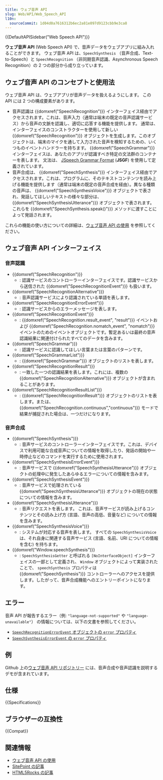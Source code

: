```yaml
---
title: ウェブ音声 API
slug: Web/API/Web_Speech_API
l10n:
  sourceCommit: 1d04d0a7616312b6ec2a81e097d9123cbb9e3ca8
---
```


{{DefaultAPISidebar("Web Speech API")}}

**ウェブ音声 API** (Web Speech API) で、音声データをウェブアプリに組み入れることができます。
ウェブ音声 API は、`SpeechSynthesis` （音声合成、Text-to-Speech）と `SpeechRecognition` （非同期音声認識、Asynchronous Speech Recognition）の 2 つの部分から成り立っています。

## ウェブ音声 API のコンセプトと使用法

ウェブ音声 API は、ウェブアプリが音声データを扱えるようにします。
この API には 2 つの構成要素があります。

- 音声認識は {{domxref("SpeechRecognition")}} インターフェイス経由でアクセスされます。これは、音声入力（通常は端末の既定の音声認識サービス）から音声の文脈を認識し、適切に応答する機能を提供します。
  通常は、インターフェイスのコンストラクターを使用して新しい {{domxref("SpeechRecognition")}} オブジェクトを生成します。このオブジェクトは、端末のマイクを通して入力された音声を検知するための、いくつものイベントハンドラーを持ちます。 {{domxref("SpeechGrammar")}} インターフェイスは、あなたのアプリが認識すべき特定の文法群のコンテナーを表します。
  文法は、 [JSpeech Grammar Format](https://www.w3.org/TR/jsgf/) (**JSGF**) を使用して定義されています。
- 音声合成は、 {{domxref("SpeechSynthesis")}} インターフェイス経由でアクセスされます。これは、プログラムに、そのテキストコンテンツを読み上げる機能を提供します（通常は端末の既定の音声合成を経由）。異なる種類の音声は、 {{domxref("SpeechSynthesisVoice")}} オブジェクトで表され、発話してほしいテキストの様々な部分は、 {{domxref("SpeechSynthesisUtterance")}} オブジェクトで表されます。これらを {{domxref("SpeechSynthesis.speak()")}} メソッドに渡すことによって発話されます。

これらの機能の使い方についての詳細は、[ウェブ音声 API の使用](/ja/docs/Web/API/Web_Speech_API/Using_the_Web_Speech_API) を参照してください。

## ウェブ音声 API インターフェイス

### 音声認識

- {{domxref("SpeechRecognition")}}
  - : 認識サービスのコントローラーインターフェイスです。認識サービスから送信された {{domxref("SpeechRecognitionEvent")}} も扱います。
- {{domxref("SpeechRecognitionAlternative")}}
  - : 音声認識サービスにより認識されている単語を表します。
- {{domxref("SpeechRecognitionErrorEvent")}}
  - : 認識サービスからのエラーメッセージを表します。
- {{domxref("SpeechRecognitionEvent")}}
  - : {{domxref("SpeechRecognition.result_event", "result")}} イベントおよび {{domxref("SpeechRecognition.nomatch_event", "nomatch")}} イベントのためのイベントオブジェクトです。暫定あるいは最終の音声認識結果に関連付けられたすべてのデータを含みます。
- {{domxref("SpeechGrammar")}}
  - : 認識サービスに認識してほしい言葉または言葉のパターンです。
- {{domxref("SpeechGrammarList")}}
  - : {{domxref("SpeechGrammar")}} オブジェクトのリストを表します。
- {{domxref("SpeechRecognitionResult")}}
  - : 一致した一つの認識結果を表します。これには、複数の {{domxref("SpeechRecognitionAlternative")}} オブジェクトが含まれることがあります。
- {{domxref("SpeechRecognitionResultList")}}
  - : {{domxref("SpeechRecognitionResult")}} オブジェクトのリストを表します。または、{{domxref("SpeechRecognition.continuous","continuous")}} モードで結果が捕捉された場合は、一つだけになります。

### 音声合成

- {{domxref("SpeechSynthesis")}}
  - : 音声サービスのコントローラーインターフェイスです。これは、デバイスで利用可能な合成音声についての情報を取得したり、発話の開始や一時停止などのコマンドを実行するために使用されます。
- {{domxref("SpeechSynthesisErrorEvent")}}
  - : 音声サービスで {{domxref("SpeechSynthesisUtterance")}} オブジェクトの処理中に発生したあらゆるエラーについての情報を含みます。
- {{domxref("SpeechSynthesisEvent")}}
  - : 音声サービスで処理されている {{domxref("SpeechSynthesisUtterance")}} オブジェクトの現在の状態についての情報を含みます。
- {{domxref("SpeechSynthesisUtterance")}}
  - : 音声リクエストを表します。
    これは、音声サービスが読み上げるコンテンツとその読み上げ方 (言語、音声の高低、音量など) についての情報を含みます。
- {{domxref("SpeechSynthesisVoice")}}
  - : システムが対応する音声を表します。
    すべての `SpeechSynthesisVoice` は、それ自身に関連する音声サービス (言語、名前、URI についての情報を含む) を持ちます。
- {{domxref("Window.speechSynthesis")}}
  - : `SpeechSynthesisGetter` と呼ばれる `[NoInterfaceObject]` インターフェイスの一部として定義され、 `Window` オブジェクトによって実装されたことで、 `speechSynthesis` プロパティは {{domxref("SpeechSynthesis")}} コントローラーへのアクセスを提供します。したがって、音声合成機能へのエントリーポイントになります。

## エラー

音声 API が報告するエラー（例: `"language-not-supported"` や `"language-unavailable"`） の情報については、以下の文書を参照してください。

- [`SpeechRecognitionErrorEvent` オブジェクトの `error` プロパティ](/ja/docs/Web/API/SpeechRecognitionErrorEvent/error)
- [`SpeechSynthesisErrorEvent` の `error` プロパティ](/ja/docs/Web/API/SpeechSynthesisErrorEvent/error)

## 例

Github 上の[ウェブ音声 API リポジトリー](https://github.com/mdn/dom-examples/tree/main/web-speech-api) には、音声合成や音声認識を説明するデモが含まれています。

## 仕様

{{Specifications}}

## ブラウザーの互換性

{{Compat}}

## 関連情報

- [ウェブ音声 API の使用](/ja/docs/Web/API/Web_Speech_API/Using_the_Web_Speech_API)
- [SitePoint の記事](https://www.sitepoint.com/talking-web-pages-and-the-speech-synthesis-api/)
- [HTML5Rocks の記事](https://developer.chrome.com/blog/web-apps-that-talk-introduction-to-the-speech-synthesis-api/)
